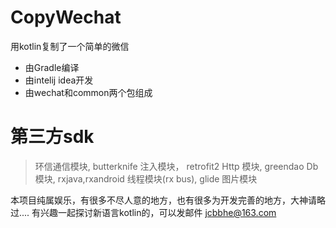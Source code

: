 # CopyWechat

用kotlin复制了一个简单的微信

  - 由Gradle编译
  - 由intelij idea开发
  - 由wechat和common两个包组成

# 第三方sdk

> 环信通信模块,
> butterknife 注入模块，
> retrofit2 Http 模块,
> greendao Db 模块,
> rxjava,rxandroid 线程模块(rx bus),
> glide 图片模块

本项目纯属娱乐，有很多不尽人意的地方，也有很多为开发完善的地方，大神请略过....
有兴趣一起探讨新语言kotlin的，可以发邮件 jcbbhe@163.com
